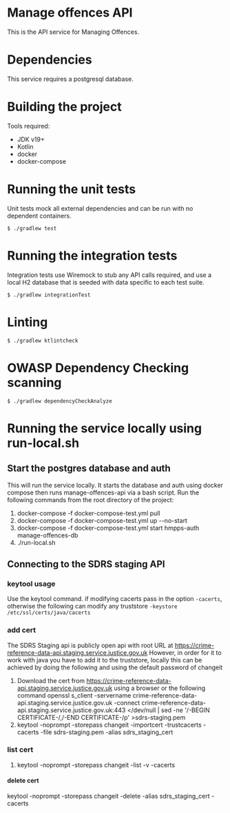 # Manage offences API
This is the API service for Managing Offences.

# Dependencies
This service requires a postgresql database.

# Building the project
Tools required:
* JDK v19+
* Kotlin
* docker
* docker-compose

# Running the unit tests

Unit tests mock all external dependencies and can be run with no dependent containers.

`$ ./gradlew test`

# Running the integration tests

Integration tests use Wiremock to stub any API calls required, and use a local H2 database
that is seeded with data specific to each test suite.

`$ ./gradlew integrationTest`

# Linting

`$ ./gradlew ktlintcheck`

# OWASP Dependency Checking scanning

`$ ./gradlew dependencyCheckAnalyze`

# Running the service locally using run-local.sh
## Start the postgres database and auth
This will run the service locally. It starts the database and auth using docker compose then runs manage-offences-api via a bash script.
Run the following commands from the root directory of the project:
1. docker-compose -f docker-compose-test.yml pull
2. docker-compose -f docker-compose-test.yml up --no-start
3. docker-compose -f docker-compose-test.yml start hmpps-auth manage-offences-db
4. ./run-local.sh

## Connecting to the SDRS staging API

### keytool usage
Use the keytool command. if modifying cacerts pass in the option `-cacerts`, otherwise the following can modify any truststore `-keystore /etc/ssl/certs/java/cacerts`

### add cert
The SDRS Staging api is publicly open api with root URL at
https://crime-reference-data-api.staging.service.justice.gov.uk
However, in order for it to work with java you have to add it to the truststore, locally this can be achieved by doing the following and using the default password of changeit
1. Download the cert from https://crime-reference-data-api.staging.service.justice.gov.uk using a browser or the following command
   openssl s_client -servername crime-reference-data-api.staging.service.justice.gov.uk -connect crime-reference-data-api.staging.service.justice.gov.uk:443 </dev/null | sed -ne '/-BEGIN CERTIFICATE-/,/-END CERTIFICATE-/p' >sdrs-staging.pem
2. keytool -noprompt -storepass changeit -importcert -trustcacerts -cacerts -file sdrs-staging.pem -alias sdrs_staging_cert

### list cert
1. keytool -noprompt -storepass changeit -list -v -cacerts

#### delete cert
keytool -noprompt -storepass changeit -delete -alias sdrs_staging_cert -cacerts